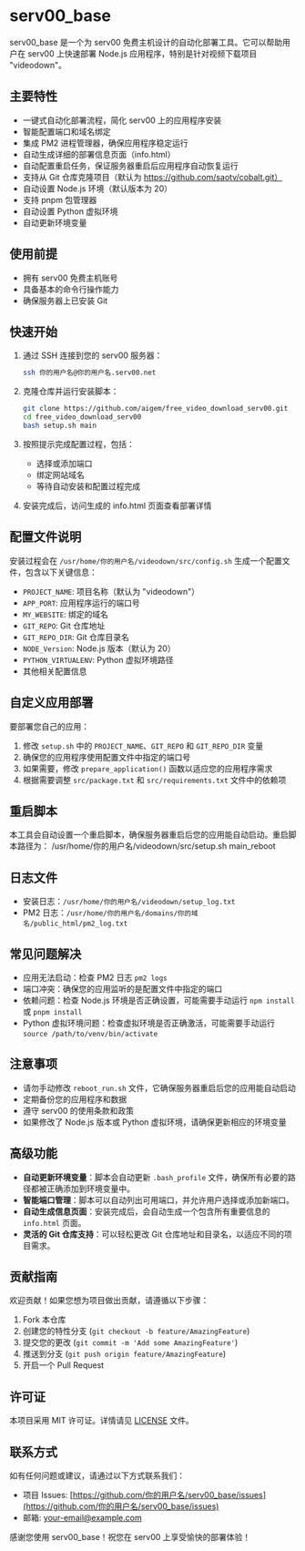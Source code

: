 # serv00_base

serv00_base 是一个为 serv00 免费主机设计的自动化部署工具。它可以帮助用户在 serv00 上快速部署 Node.js 应用程序，特别是针对视频下载项目 "videodown"。

## 主要特性

- 一键式自动化部署流程，简化 serv00 上的应用程序安装
- 智能配置端口和域名绑定
- 集成 PM2 进程管理器，确保应用程序稳定运行
- 自动生成详细的部署信息页面（info.html）
- 自动配置重启任务，保证服务器重启后应用程序自动恢复运行
- 支持从 Git 仓库克隆项目（默认为 https://github.com/saotv/cobalt.git）
- 自动设置 Node.js 环境（默认版本为 20）
- 支持 pnpm 包管理器
- 自动设置 Python 虚拟环境
- 自动更新环境变量

## 使用前提

- 拥有 serv00 免费主机账号
- 具备基本的命令行操作能力
- 确保服务器上已安装 Git

## 快速开始

1. 通过 SSH 连接到您的 serv00 服务器：
   ```bash
   ssh 你的用户名@你的用户名.serv00.net
   ```

2. 克隆仓库并运行安装脚本：
   ```bash
   git clone https://github.com/aigem/free_video_download_serv00.git
   cd free_video_download_serv00
   bash setup.sh main
   ```

3. 按照提示完成配置过程，包括：
   - 选择或添加端口
   - 绑定网站域名
   - 等待自动安装和配置过程完成

4. 安装完成后，访问生成的 info.html 页面查看部署详情

## 配置文件说明

安装过程会在 `/usr/home/你的用户名/videodown/src/config.sh` 生成一个配置文件，包含以下关键信息：

- `PROJECT_NAME`: 项目名称（默认为 "videodown"）
- `APP_PORT`: 应用程序运行的端口号
- `MY_WEBSITE`: 绑定的域名
- `GIT_REPO`: Git 仓库地址
- `GIT_REPO_DIR`: Git 仓库目录名
- `NODE_Version`: Node.js 版本（默认为 20）
- `PYTHON_VIRTUALENV`: Python 虚拟环境路径
- 其他相关配置信息

## 自定义应用部署

要部署您自己的应用：

1. 修改 `setup.sh` 中的 `PROJECT_NAME`、`GIT_REPO` 和 `GIT_REPO_DIR` 变量
2. 确保您的应用程序使用配置文件中指定的端口号
3. 如果需要，修改 `prepare_application()` 函数以适应您的应用程序需求
4. 根据需要调整 `src/package.txt` 和 `src/requirements.txt` 文件中的依赖项

## 重启脚本

本工具会自动设置一个重启脚本，确保服务器重启后您的应用能自动启动。重启脚本路径为：
/usr/home/你的用户名/videodown/src/setup.sh main_reboot


## 日志文件

- 安装日志：`/usr/home/你的用户名/videodown/setup_log.txt`
- PM2 日志：`/usr/home/你的用户名/domains/你的域名/public_html/pm2_log.txt`

## 常见问题解决

- 应用无法启动：检查 PM2 日志 `pm2 logs`
- 端口冲突：确保您的应用监听的是配置文件中指定的端口
- 依赖问题：检查 Node.js 环境是否正确设置，可能需要手动运行 `npm install` 或 `pnpm install`
- Python 虚拟环境问题：检查虚拟环境是否正确激活，可能需要手动运行 `source /path/to/venv/bin/activate`

## 注意事项

- 请勿手动修改 `reboot_run.sh` 文件，它确保服务器重启后您的应用能自动启动
- 定期备份您的应用程序和数据
- 遵守 serv00 的使用条款和政策
- 如果修改了 Node.js 版本或 Python 虚拟环境，请确保更新相应的环境变量

## 高级功能

- **自动更新环境变量**：脚本会自动更新 `.bash_profile` 文件，确保所有必要的路径都被正确添加到环境变量中。
- **智能端口管理**：脚本可以自动列出可用端口，并允许用户选择或添加新端口。
- **自动生成信息页面**：安装完成后，会自动生成一个包含所有重要信息的 `info.html` 页面。
- **灵活的 Git 仓库支持**：可以轻松更改 Git 仓库地址和目录名，以适应不同的项目需求。

## 贡献指南

欢迎贡献！如果您想为项目做出贡献，请遵循以下步骤：

1. Fork 本仓库
2. 创建您的特性分支 (`git checkout -b feature/AmazingFeature`)
3. 提交您的更改 (`git commit -m 'Add some AmazingFeature'`)
4. 推送到分支 (`git push origin feature/AmazingFeature`)
5. 开启一个 Pull Request

## 许可证

本项目采用 MIT 许可证。详情请见 [LICENSE](LICENSE) 文件。

## 联系方式

如有任何问题或建议，请通过以下方式联系我们：

- 项目 Issues: [https://github.com/你的用户名/serv00_base/issues](https://github.com/你的用户名/serv00_base/issues)
- 邮箱: [your-email@example.com](mailto:your-email@example.com)

感谢您使用 serv00_base！祝您在 serv00 上享受愉快的部署体验！